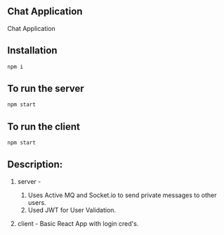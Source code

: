 ## Chat Application

Chat Application

## Installation
```bash
npm i
```

## To run the server
```bash
npm start 
```

## To run the client
```bash
npm start 
```
 
## Description:

1. server -
    1.  Uses Active MQ and Socket.io to send private messages to other users.
    2.  Used JWT for User Validation.
    
2. client - Basic React App with login cred's.

